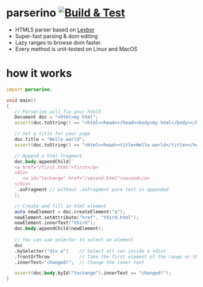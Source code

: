 # parserino [![Build & Test](https://github.com/trikko/parserino/actions/workflows/d.yml/badge.svg)](https://github.com/trikko/parserino/actions/workflows/d.yml)
* HTML5 parser based on [Lexbor](https://github.com/lexbor/lexbor)
* Super-fast parsing & dom editing
* Lazy ranges to browse dom faster.
* Every method is unit-tested on Linux and MacOS

# how it works

```d
import parserino;

void main()
{
   // Parserino will fix your html5
   Document doc = "<html>my html";
   assert(doc.toString() == "<html><head></head><body>my html</body></html>");

   // Set a title for your page
   doc.title = "Hello world";
   assert(doc.toString() == "<html><head><title>Hello world</title></head><body>my html</body></html>");

   // Append a html fragment
   doc.body.appendChild(`
   <a href="/first.html">first</a>
   <div>
      <a id="tochange" href="/second.html">second</a>
   </div>
   `.asFragment // without .asFragment pure text is appended
   );

   // Create and fill an html element
   auto newElement = doc.createElement("a");
   newElement.setAttribute("href", "third.html");
   newElement.innerText("third");
   doc.body.appendChild(newElement);   
   
   // You can use selector to select an element
   doc
   .bySelector("div a")    // Select all <a> inside a <div>
   .frontOrThrow           // Take the first element of the range or throw an exception
   .innerText="changed!";  // Change the inner text

   assert(doc.body.byId("tochange").innerText == "changed!");
}
```

